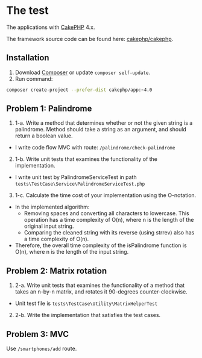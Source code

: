 # The test

The applications with [CakePHP](https://cakephp.org) 4.x.

The framework source code can be found here: [cakephp/cakephp](https://github.com/cakephp/cakephp).

## Installation

1. Download [Composer](https://getcomposer.org/doc/00-intro.md) or update `composer self-update`.
2.  Run command:

```bash
composer create-project --prefer-dist cakephp/app:~4.0
```


## Problem 1: Palindrome

1. 1-a. Write a method that determines whether or not the given string is a palindrome. Method should take a string as an argument, and should return a boolean value.
- I write code flow MVC with route: `/palindrome/check-palindrome`

2. 1-b. Write unit tests that examines the functionality of the implementation.
- I write unit test by PalindromeServiceTest in path `tests\TestCase\Service\PalindromeServiceTest.php`

3. 1-c. Calculate the time cost of your implementation using the O-notation.
- In the implemented algorithm:
  - Removing spaces and converting all characters to lowercase. This operation has a time complexity of O(n), where n is the length of the original input string.
  - Comparing the cleaned string with its reverse (using strrev) also has a time complexity of O(n).
- Therefore, the overall time complexity of the isPalindrome function is O(n), where n is the length of the input string.

## Problem 2: Matrix rotation

1. 2-a. Write unit tests that examines the functionality of a method that takes an n-by-n matrix, and rotates it 90-degrees counter-clockwise.
- Unit test file is `tests\TestCase\Utility\MatrixHelperTest`

2. 2-b. Write the implementation that satisfies the test cases.

## Problem 3: MVC

Use `/smartphones/add` route.
